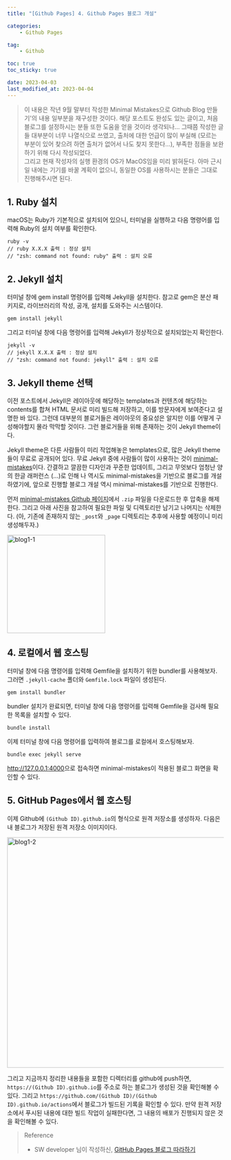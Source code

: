 ```yaml
---
title: "[Github Pages] 4. Github Pages 블로그 개설"

categories:
    - Github Pages

tag:
    - Github

toc: true
toc_sticky: true

date: 2023-04-03
last_modified_at: 2023-04-04
---
```


> 이 내용은 작년 9월 말부터 작성한 Minimal Mistakes으로 Github Blog 만들기'의 내용 일부분을 재구성한 것이다. 해당 포스트도 완성도 있는 글이고, 처음 블로그를 설정하시는 분들 또한 도움을 얻을 것이라 생각되나... 그때쯤 작성한 글들 대부분이 너무 나열식으로 쓰였고, 출처에 대한 언급이 많이 부실해 (모르는 부분이 있어 찾으려 하면 출처가 없어서 나도 찾지 못한다...), 부족한 점들을 보완하기 위해 다시 작성되었다.<br>
> 그리고 현재 작성자의 실행 환경의 OS가 MacOS임을 미리 밝혀둔다. 아마 근시일 내에는 기기를 바꿀 계획이 없으니, 동일한 OS를 사용하시는 분들은 그대로 진행해주시면 된다.

## 1. Ruby 설치
macOS는 Ruby가 기본적으로 설치되어 있으니, 터미널을 실행하고 다음 명령어를 입력해 Ruby의 설치 여부를 확인한다.

```
ruby -v
// ruby X.X.X 출력 : 정상 설치
// "zsh: command not found: ruby" 출력 : 설치 오류
```

## 2. Jekyll 설치
터미널 창에 gem install 명령어를 입력해 Jekyll을 설치한다. 참고로 gem은 분산 패키지로, 라이브러리의 작성, 공개, 설치를 도와주는 시스템이다.

```
gem install jekyll
```

그리고 터미널 창에 다음 명령어를 입력해 Jekyll가 정상적으로 설치되었는지 확인한다.

```
jekyll -v
// jekyll X.X.X 출력 : 정상 설치
// "zsh: command not found: jekyll" 출력 : 설치 오류
```

## 3. Jekyll theme 선택
이전 포스트에서 Jekyll은 레이아웃에 해당하는 templates과 컨텐츠에 해당하는 contents를 합쳐 HTML 문서로 미리 빌드해 저장하고, 이를 방문자에게 보여준다고 설명한 바 있다. 그런데 대부분의 블로거들은 레이아웃의 중요성은 알지만 이를 어떻게 구성해야할지 몰라 막막할 것이다. 그런 블로거들을 위해 존재하는 것이 Jekyll theme이다.<br>

Jekyll theme은 다른 사람들이 미리 작업해놓은 templates으로, 많은 Jekyll theme들이 무료로 공개되어 있다. 무료 Jekyll 중에 사람들이 많이 사용하는 것이 <a href="https://mmistakes.github.io/minimal-mistakes/">minimal-mistakes</a>이다. 간결하고 깔끔한 디자인과 꾸준한 업데이트, 그리고 무엇보다 엄청난 양의 한글 래퍼런스 (...)로 인해 나 역시도 minimal-mistakes을 기반으로 블로그를 개설하였기에, 앞으로 진행할 블로그 개설 역시 minimal-mistakes를 기반으로 진행한다.<br>

먼저 <a href="https://github.com/mmistakes/minimal-mistakes">minimal-mistakes Github 페이지</a>에서 ```.zip``` 파일을 다운로드한 후 압축을 해제한다. 그리고 아래 사진을 참고하여 필요한 파일 및 디렉토리만 남기고 나머지는 삭제한다. (아, 기존에 존재하지 않는 ```_post```와 ```_page``` 디렉토리는 추후에 사용할 예정이니 미리 생성해두자.)

<img width="228" alt="blog1-1" src="https://user-images.githubusercontent.com/105341168/229804167-bbb75af4-6ec4-4683-9753-0f2cbf7d97bb.png">

## 4. 로컬에서 웹 호스팅
터미널 창에 다음 명령어를 입력해 Gemfile을 설치하기 위한 bundler를 사용해보자. 그러면 ```.jekyll-cache``` 폴더와 ```Gemfile.lock``` 파일이 생성된다.

```
gem install bundler
```

bundler 설치가 완료되면, 터미널 창에 다음 명령어를 입력해 Gemfile을 검사해 필요한 목록을 설치할 수 있다.

```
bundle install
```

이제 터미널 창에 다음 명령어를 입력하여 블로그를 로컬에서 호스팅해보자.

```
bundle exec jekyll serve
```

<a href="http://127.0.0.1:4000">http://127.0.0.1:4000</a>으로 접속하면 minimal-mistakes이 적용된 블로그 화면을 확인할 수 있다.


## 5. GitHub Pages에서 웹 호스팅

이제 Github에 ```(Github ID).github.io```의 형식으로 원격 저장소를 생성하자. 다음은 내 블로그가 저장된 원격 저장소 이미지이다.

<img width="535" alt="blog1-2" src="https://user-images.githubusercontent.com/105341168/229810964-1fb40be8-4fc9-4949-89b2-1eb4b77fa0ff.png">

그리고 지금까지 정리한 내용들을 포함한 디렉터리를 github에 push하면, ```https://(Github ID).github.io```를 주소로 하는 블로그가 생성된 것을 확인해볼 수 있다. 그리고 ```https://github.com/(Github ID)/(Github ID).github.io/actions```에서 블로그가 빌드된 기록을 확인할 수 있다. 만약 원격 저장소에서 푸시된 내용에 대한 빌드 작업이 실패한다면, 그 내용의 배포가 진행되지 않은 것을 확인해볼 수 있다.

> Reference
> - SW developer 님이 작성하신, <a href="https://devinlife.com/howto/">GitHub Pages 블로그 따라하기</a>